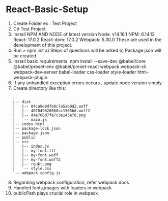 # React-Basic-Setup

1. Create Folder ex : Test Project
2. Cd Test Project
3. Install NPM AND NODE of latest version
         Node: v14.16.1
         NPM: 6.14.12
         React: 17.0.2
         React-dom: 17.0.2
         Webpack: 5.30.0
   These are used in the development of this project.
4. Run > npm init 
         a) Steps of questions will be asked
         b) Package.json will be created
5. Install basic requirements:
     npm install --save-dev @babel/core @babel/preset-env @babel/preset-react webpack webpack-cli webpack-dev-server babel-loader css-loader style-loader html-webpack-plugin
6. If any unhandled exception errors occurs , update node version simply.
7. Create directory like this:
 ``` 
    .
    |-- dist
    |   |-- 04ca8e9d7b0c7a5ab9d2.woff
    |   |-- 407849620088cc1565b6.woff2
    |   |-- d4e708d7fe7c3e143e78.png
    |   `-- main.js
    |-- index.html
    |-- package-lock.json
    |-- package.json
    |-- public
    |-- src
    |   |-- index.js
    |   |-- my-font.ttf
    |   |-- my-font.woff
    |   |-- my-font.woff2
    |   |-- rgukt.png
    |   `-- style.css
    `-- webpack.config.js
  ```
 8. Regarding webpack configuration, refer webpack docs
 9. Handled fonts,images with loaders in webpack
 10. publicPath plays crucial role in webpack
